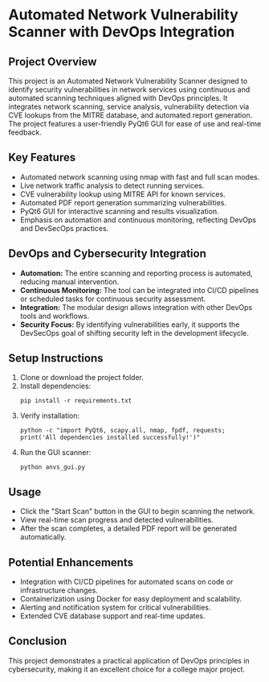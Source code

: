 # Automated Network Vulnerability Scanner with DevOps Integration

## Project Overview
This project is an Automated Network Vulnerability Scanner designed to identify security vulnerabilities in network services using continuous and automated scanning techniques aligned with DevOps principles. It integrates network scanning, service analysis, vulnerability detection via CVE lookups from the MITRE database, and automated report generation. The project features a user-friendly PyQt6 GUI for ease of use and real-time feedback.

## Key Features
- Automated network scanning using nmap with fast and full scan modes.
- Live network traffic analysis to detect running services.
- CVE vulnerability lookup using MITRE API for known services.
- Automated PDF report generation summarizing vulnerabilities.
- PyQt6 GUI for interactive scanning and results visualization.
- Emphasis on automation and continuous monitoring, reflecting DevOps and DevSecOps practices.

## DevOps and Cybersecurity Integration
- **Automation:** The entire scanning and reporting process is automated, reducing manual intervention.
- **Continuous Monitoring:** The tool can be integrated into CI/CD pipelines or scheduled tasks for continuous security assessment.
- **Integration:** The modular design allows integration with other DevOps tools and workflows.
- **Security Focus:** By identifying vulnerabilities early, it supports the DevSecOps goal of shifting security left in the development lifecycle.

## Setup Instructions
1. Clone or download the project folder.
2. Install dependencies:
   ```
   pip install -r requirements.txt
   ```
3. Verify installation:
   ```
   python -c "import PyQt6, scapy.all, nmap, fpdf, requests; print('All dependencies installed successfully!')"
   ```
4. Run the GUI scanner:
   ```
   python anvs_gui.py
   ```

## Usage
- Click the "Start Scan" button in the GUI to begin scanning the network.
- View real-time scan progress and detected vulnerabilities.
- After the scan completes, a detailed PDF report will be generated automatically.

## Potential Enhancements
- Integration with CI/CD pipelines for automated scans on code or infrastructure changes.
- Containerization using Docker for easy deployment and scalability.
- Alerting and notification system for critical vulnerabilities.
- Extended CVE database support and real-time updates.

## Conclusion
This project demonstrates a practical application of DevOps principles in cybersecurity, making it an excellent choice for a college major project.

